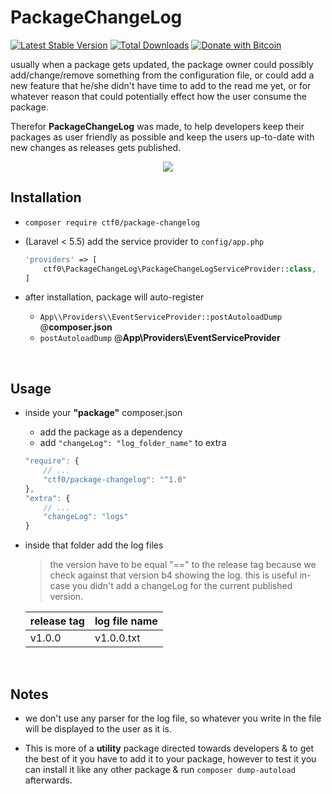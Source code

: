 # PackageChangeLog

[![Latest Stable Version](https://img.shields.io/packagist/v/ctf0/package-changelog.svg)](https://packagist.org/packages/ctf0/package-changelog) [![Total Downloads](https://img.shields.io/packagist/dt/ctf0/package-changelog.svg)](https://packagist.org/packages/ctf0/package-changelog)
[![Donate with Bitcoin](https://en.cryptobadges.io/badge/micro/16ri7Hh848bw7vxbEevKHFuHXLmsV8Vc9L)](https://en.cryptobadges.io/donate/16ri7Hh848bw7vxbEevKHFuHXLmsV8Vc9L)

usually when a package gets updated, the package owner could possibly add/change/remove something from the configuration file,
or could add a new feature that he/she didn't have time to add to the read me yet,
or for whatever reason that could potentially effect how the user consume the package.

Therefor **PackageChangeLog** was made, to help developers keep their packages as user friendly as possible and keep the users up-to-date with new changes as releases gets published.

<p align="center">
    <img src="https://user-images.githubusercontent.com/7388088/30776152-e2be70d6-a0a1-11e7-9793-0584a5ecb9f8.png">
</p>

## Installation

- `composer require ctf0/package-changelog`

- (Laravel < 5.5) add the service provider to `config/app.php`

  ```php
  'providers' => [
      ctf0\PackageChangeLog\PackageChangeLogServiceProvider::class,
  ]
  ```

- after installation, package will auto-register
  + `App\\Providers\\EventServiceProvider::postAutoloadDump` @**composer.json**
  + `postAutoloadDump`  @**App\Providers\EventServiceProvider**

<br>

## Usage

- inside your **"package"** composer.json
    + add the package as a dependency
    + add `"changeLog": "log_folder_name"` to extra

  ```js
  "require": {
      // ...
      "ctf0/package-changelog": "^1.0"
  },
  "extra": {
      // ...
      "changeLog": "logs"
  }
  ```

- inside that folder add the log files

    > the version have to be equal "==" to the release tag because we check against that version b4 showing the log.
    > this is useful in-case you didn't add a changeLog for the current published version.

   | release tag | log file name |
   |-------------|---------------|
   | v1.0.0      | v1.0.0.txt    |

<br>

## Notes

- we don't use any parser for the log file, so whatever you write in the file will be displayed to the user as it is.

- This is more of a **utility** package directed towards developers & to get the best of it you have to add it to your package, however to test it you can install it like any other package & run `composer dump-autoload` afterwards.